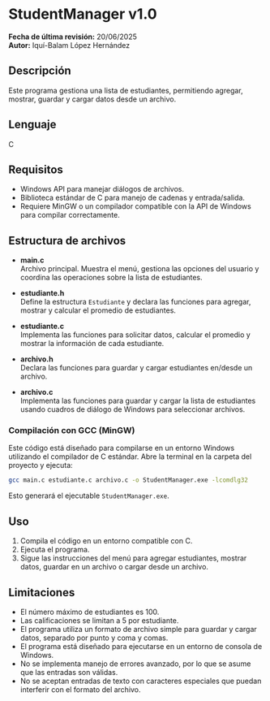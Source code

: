 # StudentManager v1.0

**Fecha de última revisión:** 20/06/2025  
**Autor:** Iquí-Balam López Hernández

## Descripción
Este programa gestiona una lista de estudiantes, permitiendo agregar, mostrar, guardar y cargar datos desde un archivo.

## Lenguaje
C

## Requisitos
- Windows API para manejar diálogos de archivos.
- Biblioteca estándar de C para manejo de cadenas y entrada/salida.
- Requiere MinGW o un compilador compatible con la API de Windows para compilar correctamente.

## Estructura de archivos

- **main.c**  
  Archivo principal. Muestra el menú, gestiona las opciones del usuario y coordina las operaciones sobre la lista de estudiantes.

- **estudiante.h**  
  Define la estructura `Estudiante` y declara las funciones para agregar, mostrar y calcular el promedio de estudiantes.

- **estudiante.c**  
  Implementa las funciones para solicitar datos, calcular el promedio y mostrar la información de cada estudiante.

- **archivo.h**  
  Declara las funciones para guardar y cargar estudiantes en/desde un archivo.

- **archivo.c**  
  Implementa las funciones para guardar y cargar la lista de estudiantes usando cuadros de diálogo de Windows para seleccionar archivos.

### Compilación con GCC (MinGW)
Este código está diseñado para compilarse en un entorno Windows utilizando el compilador de C estándar.
Abre la terminal en la carpeta del proyecto y ejecuta:

```sh
gcc main.c estudiante.c archivo.c -o StudentManager.exe -lcomdlg32
```

Esto generará el ejecutable `StudentManager.exe`.

## Uso
1. Compila el código en un entorno compatible con C.
2. Ejecuta el programa.
3. Sigue las instrucciones del menú para agregar estudiantes, mostrar datos, guardar en un archivo o cargar desde un archivo.

## Limitaciones
- El número máximo de estudiantes es 100.
- Las calificaciones se limitan a 5 por estudiante.
- El programa utiliza un formato de archivo simple para guardar y cargar datos, separado por punto y coma y comas.
- El programa está diseñado para ejecutarse en un entorno de consola de Windows.
- No se implementa manejo de errores avanzado, por lo que se asume que las entradas son válidas.
- No se aceptan entradas de texto con caracteres especiales que puedan interferir con el formato del archivo.
